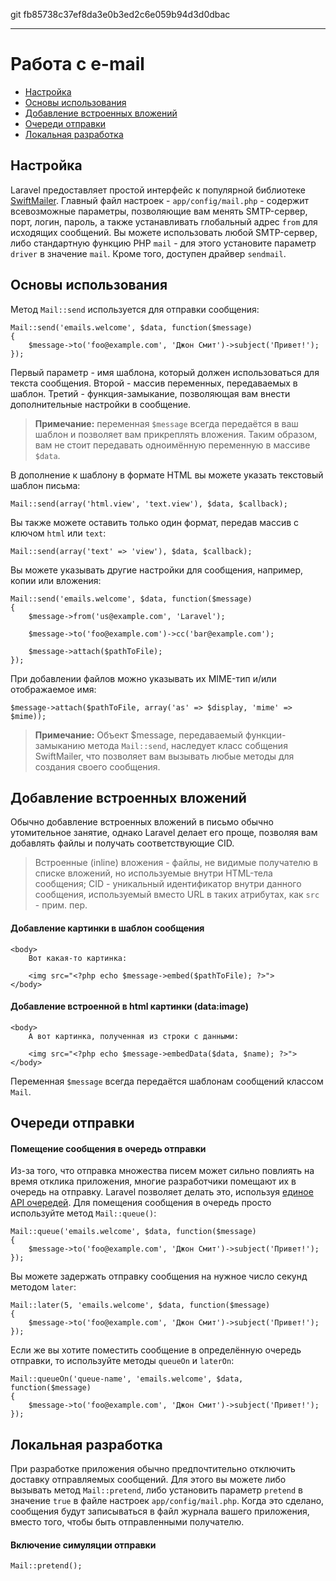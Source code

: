 git fb85738c37ef8da3e0b3ed2c6e059b94d3d0dbac

---

# Работа с e-mail

- [Настройка](#configuration)
- [Основы использования](#basic-usage)
- [Добавление встроенных вложений](#embedding-inline-attachments)
- [Очереди отправки](#queueing-mail)
- [Локальная разработка](#mail-and-local-development)

<a name="configuration"></a>
## Настройка

Laravel предоставляет простой интерфейс к популярной библиотеке [SwiftMailer](http://swiftmailer.org). Главный файл настроек - `app/config/mail.php` - содержит всевозможные параметры, позволяющие вам менять SMTP-сервер, порт, логин, пароль, а также устанавливать глобальный адрес `from` для исходящих сообщений. Вы можете использовать любой SMTP-сервер, либо стандартную функцию PHP `mail` - для этого установите параметр `driver` в значение `mail`. Кроме того, доступен драйвер `sendmail`.

<a name="basic-usage"></a>
## Основы использования

Метод `Mail::send` используется для отправки сообщения:

	Mail::send('emails.welcome', $data, function($message)
	{
		$message->to('foo@example.com', 'Джон Смит')->subject('Привет!');
	});

Первый параметр - имя шаблона, который должен использоваться для текста сообщения. Второй - массив переменных, передаваемых в шаблон. Третий - функция-замыкание, позволяющая вам внести дополнительные настройки в сообщение.

> **Примечание:**  переменная `$message` всегда передаётся в ваш шаблон и позволяет вам прикреплять вложения. Таким образом, вам не стоит передавать одноимённую переменную в массиве `$data`.

В дополнение к шаблону в формате HTML вы можете указать текстовый шаблон письма:

	Mail::send(array('html.view', 'text.view'), $data, $callback);

Вы также можете оставить только один формат, передав массив с ключом `html` или `text`:

	Mail::send(array('text' => 'view'), $data, $callback);

Вы можете указывать другие настройки для сообщения, например, копии или вложения:

	Mail::send('emails.welcome', $data, function($message)
	{
		$message->from('us@example.com', 'Laravel');

		$message->to('foo@example.com')->cc('bar@example.com');

		$message->attach($pathToFile);
	});

При добавлении файлов можно указывать их MIME-тип и/или отображаемое имя:

	$message->attach($pathToFile, array('as' => $display, 'mime' => $mime));

> **Примечание:** Объект $message, передаваемый функции-замыканию метода `Mail::send`, наследует класс собщения SwiftMailer, что позволяет вам вызывать любые методы для создания своего сообщения.

<a name="embedding-inline-attachments"></a>
## Добавление встроенных вложений

Обычно добавление встроенных вложений в письмо обычно утомительное занятие, однако Laravel делает его проще, позволяя вам добавлять файлы и получать соответствующие CID.

> Встроенные (inline) вложения - файлы, не видимые получателю в списке вложений, но используемые внутри HTML-тела сообщения; CID - уникальный идентификатор внутри данного сообщения, используемый вместо URL в таких атрибутах, как `src` - прим. пер.

#### Добавление картинки в шаблон сообщения

	<body>
		Вот какая-то картинка:

		<img src="<?php echo $message->embed($pathToFile); ?>">
	</body>

#### Добавление встроенной в html картинки (data:image)

	<body>
		А вот картинка, полученная из строки с данными:

		<img src="<?php echo $message->embedData($data, $name); ?>">
	</body>

Переменная `$message` всегда передаётся шаблонам сообщений классом `Mail`.

<a name="queueing-mail"></a>
## Очереди отправки

#### Помещение сообщения в очередь отправки

Из-за того, что отправка множества писем может сильно повлиять на время отклика приложения, многие разработчики помещают их в очередь на отправку. Laravel позволяет делать это, используя [единое API очередей](/docs/4.1/queues). Для помещения сообщения в очередь просто используйте метод `Mail::queue()`:

	Mail::queue('emails.welcome', $data, function($message)
	{
		$message->to('foo@example.com', 'Джон Смит')->subject('Привет!');
	});

Вы можете задержать отправку сообщения на нужное число секунд методом `later`:

	Mail::later(5, 'emails.welcome', $data, function($message)
	{
		$message->to('foo@example.com', 'Джон Смит')->subject('Привет!');
	});

Если же вы хотите поместить сообщение в определённую очередь отправки, то используйте методы  `queueOn` и `laterOn`:

	Mail::queueOn('queue-name', 'emails.welcome', $data, function($message)
	{
		$message->to('foo@example.com', 'Джон Смит')->subject('Привет!');
	});

<a name="mail-and-local-development"></a>
## Локальная разработка

При разработке приложения обычно предпочтительно отключить доставку отправляемых сообщений. Для этого вы можете либо вызывать метод `Mail::pretend`, либо установить параметр `pretend` в значение `true` в файле настроек `app/config/mail.php`. Когда это сделано, сообщения будут записываться в файл журнала вашего приложения, вместо того, чтобы быть отправленными получателю.

#### Включение симуляции отправки

	Mail::pretend();
